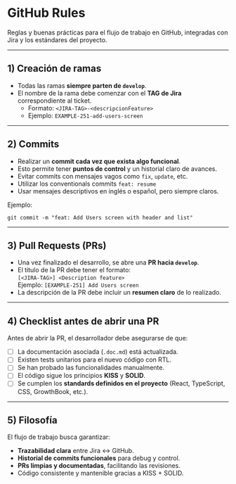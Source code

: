 # GitHub Rules

Reglas y buenas prácticas para el flujo de trabajo en GitHub, integradas con Jira y los estándares del proyecto.

---

## 1) Creación de ramas
- Todas las ramas **siempre parten de `develop`**.  
- El nombre de la rama debe comenzar con el **TAG de Jira** correspondiente al ticket.  
  - Formato: `<JIRA-TAG>-<descripcionFeature>`  
  - Ejemplo: `EXAMPLE-251-add-users-screen`

---

## 2) Commits
- Realizar un **commit cada vez que exista algo funcional**.  
- Esto permite tener **puntos de control** y un historial claro de avances.  
- Evitar commits con mensajes vagos como `fix`, `update`, etc.  
- Utilizar los conventionals commits `feat: resume`
- Usar mensajes descriptivos en inglés o español, pero siempre claros.

Ejemplo:
```
git commit -m "feat: Add Users screen with header and list"
```

---

## 3) Pull Requests (PRs)
- Una vez finalizado el desarrollo, se abre una **PR hacia `develop`**.  
- El título de la PR debe tener el formato:  
  `[<JIRA-TAG>] <Description feature>`  
  Ejemplo: `[EXAMPLE-251] Add Users screen`
- La descripción de la PR debe incluir un **resumen claro** de lo realizado.

---

## 4) Checklist antes de abrir una PR
Antes de abrir la PR, el desarrollador debe asegurarse de que:  
- [ ] La documentación asociada (`.doc.md`) está actualizada.  
- [ ] Existen tests unitarios para el nuevo código con RTL.  
- [ ] Se han probado las funcionalidades manualmente.  
- [ ] El código sigue los principios **KISS** y **SOLID**.  
- [ ] Se cumplen los **standards definidos en el proyecto** (React, TypeScript, CSS, GrowthBook, etc.).  

---

## 5) Filosofía
El flujo de trabajo busca garantizar:  
- **Trazabilidad clara** entre Jira ↔️ GitHub.  
- **Historial de commits funcionales** para debug y control.  
- **PRs limpias y documentadas**, facilitando las revisiones.  
- Código consistente y mantenible gracias a KISS + SOLID.
